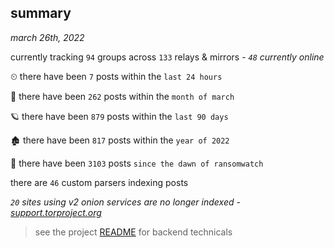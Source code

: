 
## summary
_march 26th, 2022_

currently tracking `94` groups across `133` relays & mirrors - _`48` currently online_

⏲ there have been `7` posts within the `last 24 hours`

🦈 there have been `262` posts within the `month of march`

🪐 there have been `879` posts within the `last 90 days`

🏚 there have been `817` posts within the `year of 2022`

🦕 there have been `3103` posts `since the dawn of ransomwatch`

there are `46` custom parsers indexing posts

_`20` sites using v2 onion services are no longer indexed - [support.torproject.org](https://support.torproject.org/onionservices/v2-deprecation/)_

> see the project [README](https://github.com/thetanz/ransomwatch#ransomwatch--) for backend technicals
